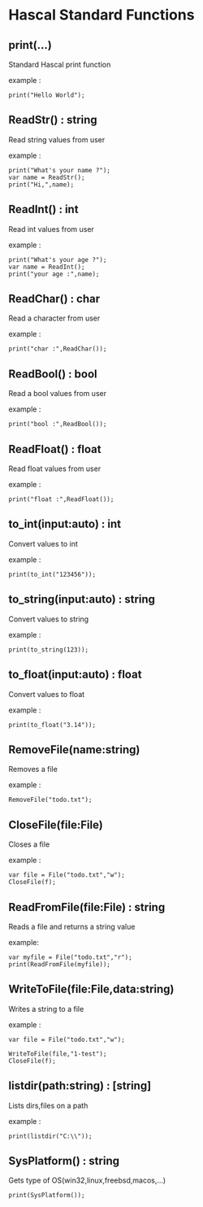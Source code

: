 # Hascal Standard Functions

## print(...)
Standard Hascal print function

example :
```
print("Hello World");
```
## ReadStr() : string
Read string values from user

example :
```
print("What's your name ?");
var name = ReadStr();
print("Hi,",name);
```

## ReadInt() : int
Read int values from user

example :
```
print("What's your age ?");
var name = ReadInt();
print("your age :",name);
```

## ReadChar() : char
Read a character from user

example :
```
print("char :",ReadChar());
```

## ReadBool() : bool
Read a bool values from user

example :
```
print("bool :",ReadBool());
```

## ReadFloat() : float
Read float values from user

example :
```
print("float :",ReadFloat());
```

## to_int(input:auto) : int
Convert values to int

example :
```
print(to_int("123456"));
```

## to_string(input:auto) : string
Convert values to string

example :
```
print(to_string(123));
```

## to_float(input:auto) : float
Convert values to float

example :
```
print(to_float("3.14"));
```

## RemoveFile(name:string)
Removes a file

example :
```
RemoveFile("todo.txt");
```

## CloseFile(file:File)
Closes a file

example :
```
var file = File("todo.txt","w");
CloseFile(f);
```

## ReadFromFile(file:File) : string
Reads a file and returns a string value

example:
```
var myfile = File("todo.txt","r");
print(ReadFromFile(myfile));
```

## WriteToFile(file:File,data:string)
Writes a string to a file

example :
```
var file = File("todo.txt","w");

WriteToFile(file,"1-test");
CloseFile(f);
```

## listdir(path:string) : [string]
Lists dirs,files on a path

example :
```
print(listdir("C:\\"));
```

## SysPlatform() : string
Gets type of OS(win32,linux,freebsd,macos,...)

```
print(SysPlatform());
```

